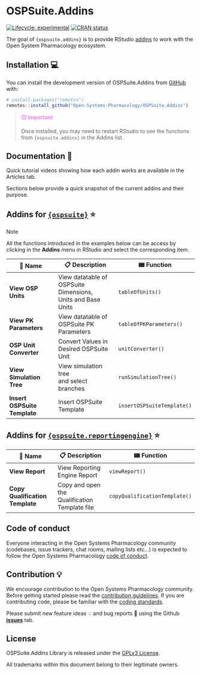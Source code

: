
<!-- README.md is generated from README.Rmd. Please edit that file -->

# OSPSuite.Addins

<!-- badges: start -->

[![Lifecycle:
experimental](https://img.shields.io/badge/lifecycle-experimental-orange.svg)](https://lifecycle.r-lib.org/articles/stages.html#experimental)
[![CRAN
status](https://www.r-pkg.org/badges/version/OSPSuite.Addins)](https://CRAN.R-project.org/package=OSPSuite.Addins)
<!-- badges: end -->

The goal of `{ospsuite.addins}` is to provide RStudio [addins](https://rstudio.github.io/rstudio-extensions/rstudio_addins.html) to work with the Open System Pharmacology ecosystem.

## Installation &#x1f4bb;

You can install the development version of OSPSuite.Addins from
[GitHub](https://github.com/) with:

``` r
# install.packages("remotes")
remotes::install_github("Open-Systems-Pharmacology/OSPSuite.Addins")
```

> <font color = "violet"><strong> &#x1f6c8;  Important </strong></font>
> 
> Once installed, you may need to restart RStudio to see the functions from `{ospsuite.addins}` in the Addins list.

## Documentation &#128214;

Quick tutorial videos showing how each addin works are available in the Articles tab. 

Sections below provide a quick snapshot of the current addins and their purpose.

## Addins for [`{ospsuite}`](https://www.open-systems-pharmacology.org/OSPSuite-R/) &#11088;

> [!NOTE]
> All the functions introduced in the examples below can be access by clicking in the __Addins__ menu in RStudio and select the corresponding item.


| &#128204; Name | &#128203; Description | &#128223; Function |
|----------------|-----------------------|----------|
| __View OSP Units__ | View datatable of OSPSuite Dimensions,<br> Units and Base Units | `tableOfUnits()` |
| __View PK Parameters__ | View datatable of OSPSuite PK Parameters | `tableOfPKParameters()` |
| __OSP Unit Converter__ | Convert Values in Desired OSPSuite Unit | `unitConverter()` |
| __View Simulation Tree__ | View simulation tree<br>and select branches | `runSimulationTree()` |
| __Insert OSPSuite Template__ | Insert OSPSuite Template | `insertOSPSuiteTemplate()` |


## Addins for [`{ospsuite.reportingengine}`](https://www.open-systems-pharmacology.org/OSPSuite.ReportingEngine/) &#11088;

| &#128204; Name | &#128203; Description | &#128223; Function |
|----------------|-----------------------|----------|
| __View Report__ | View Reporting Engine Report | `viewReport()` |
| __Copy Qualification Template__ | Copy and open the Qualification Template file | `copyQualificationTemplate()` |


## Code of conduct

Everyone interacting in the Open Systems Pharmacology community (codebases, issue trackers, chat rooms, mailing lists etc...) is expected to follow the Open Systems Pharmacology [code of conduct](https://github.com/Open-Systems-Pharmacology/Suite/blob/master/CODE_OF_CONDUCT.md).

## Contribution &#128161;

We encourage contribution to the Open Systems Pharmacology community. Before getting started please read the [contribution guidelines](https://github.com/Open-Systems-Pharmacology/Suite/blob/master/CONTRIBUTING.md). If you are contributing code, please be familiar with the [coding standards](https://github.com/Open-Systems-Pharmacology/Suite/blob/master/CODING_STANDARDS_R.md).

Please submit new feature ideas &#128161; and bug reports &#x1F41B; using the Github [__issues__](https://github.com/Open-Systems-Pharmacology/OSPSuite.Addins/issues) tab.

## License

OSPSuite.Addins Library is released under the [GPLv3 License](LICENSE.md).

All trademarks within this document belong to their legitimate owners.